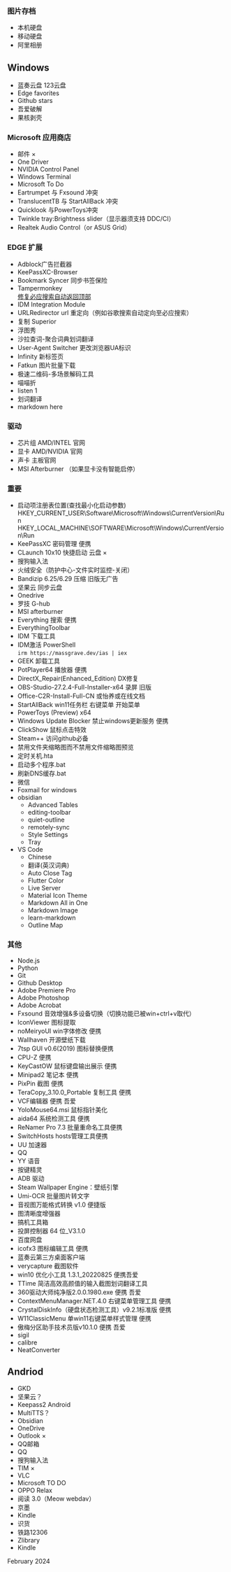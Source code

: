 ### 图片存档

- 本机硬盘
- 移动硬盘
- 阿里相册

## Windows

- 蓝奏云盘 123云盘
- Edge favorites
- Github stars
- 吾爱破解
- 果核剥壳

### Microsoft 应用商店

- 邮件 ×
- One Driver
- NVIDIA Control Panel
- Windows Terminal
- Microsoft To Do
- Eartrumpet 与 Fxsound 冲突
- TranslucentTB 与 StartAllBack 冲突
- Quicklook 与PowerToys冲突
- Twinkle tray:Brightness slider（显示器须支持 DDC/CI）
- Realtek Audio Control（or ASUS Grid）

### EDGE 扩展

- Adblock广告拦截器
- KeePassXC-Browser
- Bookmark Syncer 同步书签保险
- Tampermonkey</br>[修复必应搜索自动返回顶部](https://greasyfork.org/zh-CN/scripts/481435-%E4%BF%AE%E5%A4%8D%E5%BF%85%E5%BA%94%E6%90%9C%E7%B4%A2%E7%BB%93%E6%9D%9F%E8%BF%94%E5%9B%9E%E9%A1%B6%E9%83%A8)
- IDM Integration Module
- URLRedirector url 重定向（例如谷歌搜索自动定向至必应搜索）
- 复制 Superior
- 浮图秀
- 沙拉查词-聚合词典划词翻译
- User-Agent Switcher 更改浏览器UA标识
- Infinity 新标签页
- Fatkun 图片批量下载
- 极速二维码-多场景解码工具
- 喵喵折
- listen 1
- 划词翻译
- markdown here


### 驱动

- 芯片组 AMD/INTEL 官网
- 显卡 AMD/NVIDIA 官网
- 声卡 主板官网
- MSI Afterburner （如果显卡没有智能启停）

### 重要

- 启动项注册表位置(查找最小化启动参数)</br>
	HKEY_CURRENT_USER\Software\Microsoft\Windows\CurrentVersion\Run</br>
	HKEY_LOCAL_MACHINE\SOFTWARE\Microsoft\Windows\CurrentVersion\Run
- KeePassXC 密码管理 便携
- CLaunch 10x10 快捷启动 云盘 ×
- 搜狗输入法
- 火绒安全（防护中心-文件实时监控-关闭）
- Bandizip 6.25/6.29 压缩 旧版无广告
- 坚果云 同步云盘
- Onedrive
- 罗技 G-hub
- MSI afterburner
- Everything 搜索 便携
- EverythingToolbar
- IDM 下载工具
- IDM激活 PowerShell</br>`irm https://massgrave.dev/ias | iex`
- GEEK 卸载工具
- PotPlayer64 播放器 便携
- DirectX_Repair(Enhanced_Edition) DX修复
- OBS-Studio-27.2.4-Full-Installer-x64 录屏 旧版
- Office-C2R-Install-Full-CN 或怡养或在线文档
- StartAllBack win11任务栏 右键菜单 开始菜单
- PowerToys (Preview) x64
- Windows Update Blocker  禁止windows更新服务 便携
- ClickShow 鼠标点击特效
- Steam++ 访问github必备
- 禁用文件夹缩略图而不禁用文件缩略图预览
- 定时关机.hta
- 启动多个程序.bat
- 刷新DNS缓存.bat
- 微信
- Foxmail for windows
- obsidian
	- Advanced Tables
	- editing-toolbar
	- quiet-outline
	- remotely-sync
	- Style Settings
	- Tray
- VS Code
	- Chinese
	- 翻译(英汉词典)
	- Auto Close Tag
	- Flutter Color
	- Live Server
	- Material Icon Theme
	- Markdown All in One
	- Markdown Image
	- learn-markdown
	- Outline Map

### 其他

- Node.js
- Python
- Git
- Github Desktop
- Adobe Premiere Pro
- Adobe Photoshop
- Adobe Acrobat
- Fxsound 音效增强&多设备切换（切换功能已被win+ctrl+v取代）
- lconViewer 图标提取
- noMeiryoUI win字体修改 便携
- Wallhaven 开源壁纸下载
- 7tsp GUI v0.6(2019) 图标替换便携
- CPU-Z 便携
- KeyCastOW 鼠标键盘输出展示 便携
- Minipad2 笔记本 便携
- PixPin 截图 便携
- TeraCopy_3.10.0_Portable 复制工具 便携
- VCF编辑器 便携 吾爱
- YoloMouse64.msi 鼠标指针美化
- aida64 系统检测工具 便携
- ReNamer Pro 7.3 批量重命名工具便携
- SwitchHosts hosts管理工具便携
- UU 加速器
- QQ
- YY 语音
- 按键精灵
- ADB 驱动
- Steam Wallpaper Engine：壁纸引擎
- Umi-OCR 批量图片转文字
- 音视图万能格式转换 v1.0 便捷版
- 图清晰度增强器
- 搞机工具箱
- 投屏控制器 64 位\_V3.1.0
- 百度网盘
- icofx3 图标编辑工具 便携
- 蓝奏云第三方桌面客户端
- verycapture 截图软件
- win10 优化小工具 1.3.1_20220825 便携吾爱
- TTime 简洁高效高颜值的输入截图划词翻译工具
- 360驱动大师纯净版2.0.0.1980.exe 便携 吾爱
- ContextMenuManager.NET.4.0 右键菜单管理工具 便携
- CrystalDiskInfo（硬盘状态检测工具）v9.2.1标准版 便携
- W11ClassicMenu 单win11右键菜单样式管理 便携
- 傲梅分区助手技术员版v10.1.0 便携 吾爱
- sigil
- calibre
- NeatConverter

## Andriod

- GKD
- 坚果云？
- Keepass2 Android
- MultiTTS？
- Obsidian
- OneDrive
- Outlook ×
- QQ邮箱
- QQ
- 搜狗输入法
- TIM ×
- VLC
- Microsoft TO DO
- OPPO Relax
- 阅读 3.0（Meow webdav）
- 京墨
- Kindle
- 识货
- 铁路12306
- Zlibrary
- Kindle

February 2024
